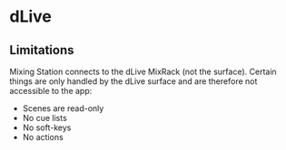 # dLive

## Limitations

Mixing Station connects to the dLive MixRack (not the surface).
Certain things are only handled by the dLive surface and are therefore
not accessible to the app:

- Scenes are read-only
- No cue lists
- No soft-keys
- No actions